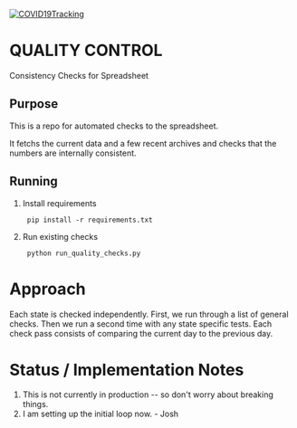 [![COVID19Tracking](https://circleci.com/gh/COVID19Tracking/quality-control.svg?style=svg)](https://circleci.com/gh/COVID19Tracking/quality-control)


# QUALITY CONTROL

Consistency Checks for Spreadsheet

## Purpose

This is a repo for automated checks to the spreadsheet.

It fetchs the current data and a few recent archives and checks
that the numbers are internally consistent.

## Running 

1. Install requirements 

        pip install -r requirements.txt

2. Run existing checks

        python run_quality_checks.py

# Approach

Each state is checked independently. First, we run through a list
of general checks.  Then we run a second time with any state
specific tests.  Each check pass consists of comparing the current
day to the previous day.

# Status / Implementation Notes

1. This is not currently in production -- so don't worry about breaking things.
2. I am setting up the initial loop now. - Josh

